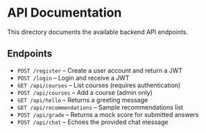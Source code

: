 # API Documentation

This directory documents the available backend API endpoints.

## Endpoints

- `POST /register` – Create a user account and return a JWT
- `POST /login` – Login and receive a JWT
- `GET /api/courses` – List courses (requires authentication)
- `POST /api/courses` – Add a course (admin only)
- `GET /api/hello` – Returns a greeting message
- `GET /api/recommendations` – Sample recommendations list
- `POST /api/grade` – Returns a mock score for submitted answers
- `POST /api/chat` – Echoes the provided chat message

